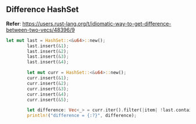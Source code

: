 ## Difference HashSet
**Refer**: https://users.rust-lang.org/t/idiomatic-way-to-get-difference-between-two-vecs/48396/9

```rust
let mut last = HashSet::<&u64>::new();
        last.insert(&1);
        last.insert(&2);
        last.insert(&3);
        last.insert(&4);

        let mut curr = HashSet::<&u64>::new();
        curr.insert(&1);
        curr.insert(&2);
        curr.insert(&3);
        curr.insert(&4);
        curr.insert(&5);

        let difference: Vec<_> = curr.iter().filter(|item| !last.contains(*item)).collect();
        println!("difference = {:?}", difference);
```
